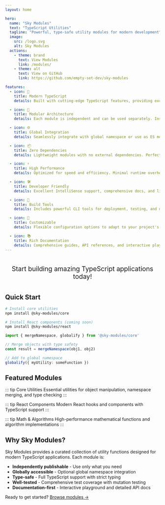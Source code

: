```yaml
---
layout: home

hero:
  name: "Sky Modules"
  text: "TypeScript Utilities"
  tagline: "Powerful, type-safe utility modules for modern development"
  image:
    src: /logo.svg
    alt: Sky Modules
  actions:
    - theme: brand
      text: View Modules
      link: /modules/
    - theme: alt
      text: View on GitHub
      link: https://github.com/empty-set-dev/sky-modules

features:
  - icon: 🚀
    title: Modern TypeScript
    details: Built with cutting-edge TypeScript features, providing excellent type safety and developer experience.

  - icon: 🎯
    title: Modular Architecture
    details: Each module is independent and can be used separately. Install only what you need.

  - icon: 🌐
    title: Global Integration
    details: Seamlessly integrate with global namespace or use as ES modules. Your choice.

  - icon: 📦
    title: Zero Dependencies
    details: Lightweight modules with no external dependencies. Perfect for any project size.

  - icon: ⚡
    title: High Performance
    details: Optimized for speed and efficiency. Minimal runtime overhead.

  - icon: 🛠️
    title: Developer Friendly
    details: Excellent IntelliSense support, comprehensive docs, and live playground.

  - icon: 🔧
    title: Build Tools
    details: Includes powerful CLI tools for deployment, testing, and development workflows.

  - icon: 🎨
    title: Customizable
    details: Flexible configuration options to adapt to your project's specific needs.

  - icon: 📚
    title: Rich Documentation
    details: Comprehensive guides, API references, and interactive playground for every module.
---
```


<div class="sky-gradient-text" style="text-align: center; font-size: 1.5em; margin: 2em 0;">
  Start building amazing TypeScript applications today!
</div>

## Quick Start

```bash
# Install core utilities
npm install @sky-modules/core

# Install React components (coming soon)
npm install @sky-modules/react
```

```typescript
import { mergeNamespace, globalify } from '@sky-modules/core'

// Merge objects with type safety
const result = mergeNamespace(obj1, obj2)

// Add to global namespace
globalify({ myUtility: someFunction })
```

## Featured Modules

::: tip Core Utilities
Essential utilities for object manipulation, namespace merging, and type checking
:::

::: tip React Components
Modern React hooks and components with TypeScript support
:::

::: tip Math & Algorithms
High-performance mathematical functions and algorithm implementations
:::

## Why Sky Modules?

Sky Modules provides a curated collection of utility functions designed for modern TypeScript applications. Each module is:

- **Independently publishable** - Use only what you need
- **Globally accessible** - Optional global namespace integration
- **Type-safe** - Full TypeScript support with strict typing
- **Well-tested** - Comprehensive test coverage with mutation testing
- **Documentation-first** - Interactive playground and detailed API docs

Ready to get started? [Browse modules →](/modules/)